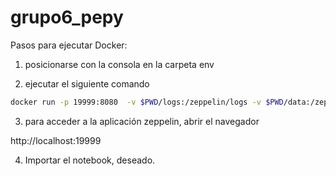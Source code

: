 # grupo6_pepy

Pasos para ejecutar Docker:

1) posicionarse con la consola en la carpeta env

2) ejecutar el siguiente comando

```bash
docker run -p 19999:8080  -v $PWD/logs:/zeppelin/logs -v $PWD/data:/zeppelin/data --rm --name zeppelin_single apache/zeppelin:0.8.1
```

3) para acceder a la aplicación zeppelin, abrir el navegador 

http://localhost:19999

4) Importar el notebook, deseado.